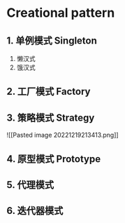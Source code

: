 
# Creational pattern

## 1. 单例模式 Singleton

1. 懒汉式
2. 饿汉式

## 2. 工厂模式 Factory

## 3. 策略模式 Strategy

![[Pasted image 20221219213413.png]]

## 4. 原型模式 Prototype

## 5. 代理模式

## 6. 迭代器模式
